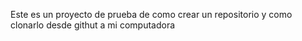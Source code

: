 Este es un proyecto de prueba de como crear un repositorio y como clonarlo desde githut a mi computadora    